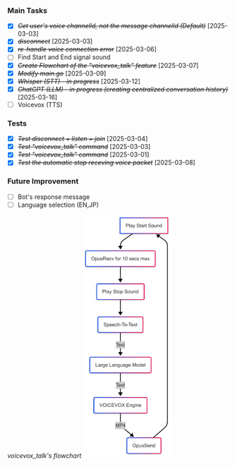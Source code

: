 ### Main Tasks

* [x] ~~_Get user's voice channelId, not the message channelId (Default)_~~ [2025-03-03]
* [x] ~~_disconnect_~~ [2025-03-03]
* [x] ~~_re-handle voice connection error_~~ [2025-03-06]
* [ ] Find Start and End signal sound
* [x] ~~_Create Flowchart of the "voicevox_talk" feature_~~ [2025-03-07]
* [X] ~~*Modify main.go*~~ [2025-03-09]
* [X] ~~*Whisper (STT) - in progress*~~ [2025-03-12]
* [X] ~~*ChatGPT (LLM) - in progress (creating centralized conversation history)*~~ [2025-03-16]
* [ ] Voicevox (TTS)

### Tests

* [x] ~~_Test disconnect + listen + join_~~ [2025-03-04]
* [x] ~~_Test "voicevox_talk" command_~~ [2025-03-03]
* [x] ~~_Test "voicevox_talk" command_~~ [2025-03-01]
* [x] ~~_Test the automatic stop receving voice packet_~~ [2025-03-08]

### Future Improvement

* [ ] Bot's response message
* [ ] Language selection (EN,JP)

_voicevox_talk's flowchart_
<img src="/images/fc.png" width=200/>

